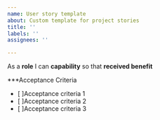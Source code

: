 ```yaml
---
name: User story template
about: Custom template for project stories
title: ''
labels: ''
assignees: ''

---
```


As a **role** I can **capability** so that **received benefit**


***Acceptance Criteria

- [ ]Acceptance criteria 1
- [ ]Acceptance criteria 2
- [ ]Acceptance criteria 3

